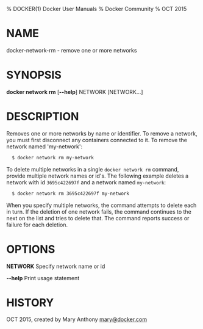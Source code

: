 % DOCKER(1) Docker User Manuals
% Docker Community
% OCT 2015
# NAME
docker-network-rm - remove one or more networks

# SYNOPSIS
**docker network rm** 
[**--help**]
NETWORK [NETWORK...]

# DESCRIPTION

Removes one or more networks by name or identifier. To remove a network,
you must first disconnect any containers connected to it.
To remove the network named 'my-network':

```bash
  $ docker network rm my-network
```

To delete multiple networks in a single `docker network rm` command, provide
multiple network names or id's. The following example deletes a network with id
`3695c422697f` and a network named `my-network`:

```bash
  $ docker network rm 3695c422697f my-network
```

When you specify multiple networks, the command attempts to delete each in turn.
If the deletion of one network fails, the command continues to the next on the
list and tries to delete that. The command reports success or failure for each
deletion.

# OPTIONS
**NETWORK**
  Specify network name or id

**--help**
  Print usage statement

# HISTORY
OCT 2015, created by Mary Anthony <mary@docker.com>
